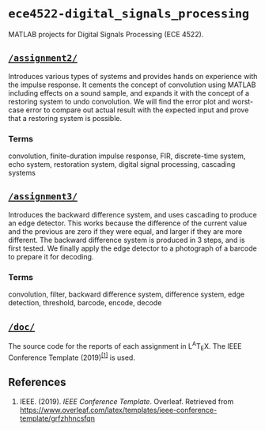 # `ece4522-digital_signals_processing`
MATLAB projects for Digital Signals Processing (ECE 4522).

## <a name='assignment2'></a> [`/assignment2/`](assignment2)

Introduces various types of systems and provides hands on experience
with the impulse response. It cements the concept of convolution using
MATLAB including effects on a sound sample, and expands it with the
concept of a restoring system to undo convolution. We will find the
error plot and worst-case error to compare out actual result with the
expected input and prove that a restoring system is possible.

### <a name='assignment2-terms'></a> Terms

convolution, finite-duration impulse response, FIR, discrete-time
system, echo system, restoration system, digital signal processing,
cascading systems

## <a name='assignment3'></a> [`/assignment3/`](assignment3)

Introduces the backward difference system, and uses cascading to
produce an edge detector. This works because the difference of the
current value and the previous are zero if they were equal, and larger
if they are more different. The backward difference system is produced
in 3 steps, and is first tested. We finally apply the edge detector to
a photograph of a barcode to prepare it for decoding.

### <a name='assignment3-terms'></a> Terms

convolution, filter, backward difference system, difference system,
edge detection, threshold, barcode, encode, decode

## <a name='doc'></a> [`/doc/`](doc)

The source code for the reports of each assignment in
L<sup>A</sup>T<sub>E</sub>X. The IEEE Conference Template (2019)<!--
--><sup>[[1]](#references)</sup> is used.

## <a name='references'></a> References

1. IEEE. (2019). *IEEE Conference Template*. Overleaf. Retrieved from
<https://www.overleaf.com/latex/templates/ieee-conference-template/grfzhhncsfqn>

